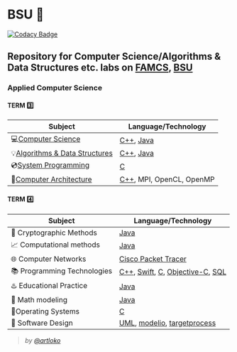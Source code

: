 # BSU :school:

[![Codacy Badge](https://api.codacy.com/project/badge/Grade/af19e35513144a4a9492a03f125d2e24)](https://app.codacy.com/app/artloko/BSU?utm_source=github.com&utm_medium=referral&utm_content=artloko/BSU&utm_campaign=Badge_Grade_Dashboard)

## **Repository for Computer Science/Algorithms &amp; Data Structures etc. labs on [FAMCS](https://fpmi.bsu.by/en/main.aspx), [BSU](https://www.bsu.by/)**

### Applied Computer Science

#### TERM :three:
| Subject | Language/Technology |
 | --- | --- |
 | :computer:[Computer Science](https://github.com/artloko/BSU/tree/master/computer-science) | [C++](https://github.com/artloko/BSU/search?l=C%2B%2B), [Java](https://github.com/artloko/BSU/search?l=Java) |
 | :bulb:[Algorithms &amp; Data Structures](https://github.com/artloko/BSU/tree/master/algorithms-and-data-structures) | [C++](https://github.com/artloko/BSU/search?l=C%2B%2B), [Java](https://github.com/artloko/BSU/search?l=Java) |
 | :cd:[System Programming](https://github.com/artloko/BSU/tree/master/system-programming) | [C](https://github.com/artloko/BSU/search?l=C) |
 | :wrench:[Computer Architecture](https://github.com/artloko/BSU/tree/master/computer-architecture) | [C++](https://github.com/artloko/BSU/search?l=C%2B%2B), MPI, OpenCL, OpenMP |

#### TERM :four:
| Subject | Language/Technology |
| --- | --- |
| :closed_lock_with_key: Cryptographic Methods | [Java](https://github.com/artloko/BSU/search?l=Java) |
 | :chart_with_upwards_trend: Computational methods | [Java](https://github.com/artloko/BSU/search?l=Java) | 
 | :globe_with_meridians: Computer Networks | [Cisco Packet Tracer](https://en.wikipedia.org/wiki/Packet_Tracer) |
 | :books: Programming Technologies | [C++](https://github.com/artloko/BSU/search?l=C%2B%2B), [Swift](https://github.com/artloko/BSU/search?l=Swift), [C](https://github.com/artloko/BSU/search?l=C), [Objective-C](https://github.com/artloko/BSU/search?l=Objective-C), [SQL](https://github.com/artloko/BSU/search?l=Objective-SQL)
 | :hotsprings: Educational Practice | [Java](https://github.com/artloko/BSU/search?l=Java) |
 | :bookmark_tabs: Math modeling | [Java](https://github.com/artloko/BSU/search?l=Java) | 
 | :dvd:Operating Systems | [C](https://github.com/artloko/BSU/search?l=C) |
 | :pencil: Software Design | [UML](https://github.com/artloko/BSU/search?l=UML), [modelio](https://en.wikipedia.org/wiki/Modelio), [targetprocess](https://www.targetprocess.com/)|
 


> *by [@artloko](https://github.com/artloko)*
